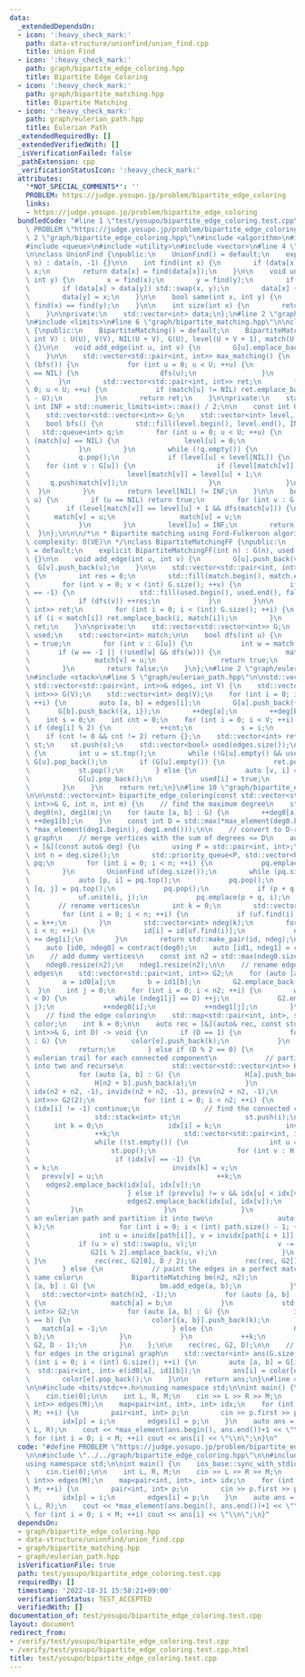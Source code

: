 ```yaml
---
data:
  _extendedDependsOn:
  - icon: ':heavy_check_mark:'
    path: data-structure/unionfind/union_find.cpp
    title: Union Find
  - icon: ':heavy_check_mark:'
    path: graph/bipartite_edge_coloring.hpp
    title: Bipartite Edge Coloring
  - icon: ':heavy_check_mark:'
    path: graph/bipartite_matching.hpp
    title: Bipartite Matching
  - icon: ':heavy_check_mark:'
    path: graph/eulerian_path.hpp
    title: Eulerian Path
  _extendedRequiredBy: []
  _extendedVerifiedWith: []
  _isVerificationFailed: false
  _pathExtension: cpp
  _verificationStatusIcon: ':heavy_check_mark:'
  attributes:
    '*NOT_SPECIAL_COMMENTS*': ''
    PROBLEM: https://judge.yosupo.jp/problem/bipartite_edge_coloring
    links:
    - https://judge.yosupo.jp/problem/bipartite_edge_coloring
  bundledCode: "#line 1 \"test/yosupo/bipartite_edge_coloring.test.cpp\"\n#define\
    \ PROBLEM \"https://judge.yosupo.jp/problem/bipartite_edge_coloring\"\n\n#line\
    \ 2 \"graph/bipartite_edge_coloring.hpp\"\n#include <algorithm>\n#include <map>\n\
    #include <queue>\n#include <utility>\n#include <vector>\n#line 4 \"data-structure/unionfind/union_find.cpp\"\
    \n\nclass UnionFind {\npublic:\n    UnionFind() = default;\n    explicit UnionFind(int\
    \ n) : data(n, -1) {}\n\n    int find(int x) {\n        if (data[x] < 0) return\
    \ x;\n        return data[x] = find(data[x]);\n    }\n\n    void unite(int x,\
    \ int y) {\n        x = find(x);\n        y = find(y);\n        if (x == y) return;\n\
    \        if (data[x] > data[y]) std::swap(x, y);\n        data[x] += data[y];\n\
    \        data[y] = x;\n    }\n\n    bool same(int x, int y) {\n        return\
    \ find(x) == find(y);\n    }\n\n    int size(int x) {\n        return -data[find(x)];\n\
    \    }\n\nprivate:\n    std::vector<int> data;\n};\n#line 2 \"graph/bipartite_matching.hpp\"\
    \n#include <limits>\n#line 6 \"graph/bipartite_matching.hpp\"\n\nclass BipartiteMatching\
    \ {\npublic:\n    BipartiteMatching() = default;\n    BipartiteMatching(int U,\
    \ int V) : U(U), V(V), NIL(U + V), G(U), level(U + V + 1), match(U + V + 1, NIL)\
    \ {}\n\n    void add_edge(int u, int v) {\n        G[u].emplace_back(U + v);\n\
    \    }\n\n    std::vector<std::pair<int, int>> max_matching() {\n        while\
    \ (bfs()) {\n            for (int u = 0; u < U; ++u) {\n                if (match[u]\
    \ == NIL) {\n                    dfs(u);\n                }\n            }\n \
    \       }\n        std::vector<std::pair<int, int>> ret;\n        for (int u =\
    \ 0; u < U; ++u) {\n            if (match[u] != NIL) ret.emplace_back(u, match[u]\
    \ - U);\n        }\n        return ret;\n    }\n\nprivate:\n    static constexpr\
    \ int INF = std::numeric_limits<int>::max() / 2;\n\n    const int U, V, NIL;\n\
    \    std::vector<std::vector<int>> G;\n    std::vector<int> level, match;\n\n\
    \    bool bfs() {\n        std::fill(level.begin(), level.end(), INF);\n     \
    \   std::queue<int> q;\n        for (int u = 0; u < U; ++u) {\n            if\
    \ (match[u] == NIL) {\n                level[u] = 0;\n                q.push(u);\n\
    \            }\n        }\n        while (!q.empty()) {\n            int u = q.front();\n\
    \            q.pop();\n            if (level[u] < level[NIL]) {\n            \
    \    for (int v : G[u]) {\n                    if (level[match[v]] == INF) {\n\
    \                        level[match[v]] = level[u] + 1;\n                   \
    \     q.push(match[v]);\n                    }\n                }\n          \
    \  }\n        }\n        return level[NIL] != INF;\n    }\n\n    bool dfs(int\
    \ u) {\n        if (u == NIL) return true;\n        for (int v : G[u]) {\n   \
    \         if (level[match[v]] == level[u] + 1 && dfs(match[v])) {\n          \
    \      match[v] = u;\n                match[u] = v;\n                return true;\n\
    \            }\n        }\n        level[u] = INF;\n        return false;\n  \
    \  }\n};\n\n\n/*\n * Bipartite matching using Ford-Fulkerson algorithm\n * Time\
    \ complexity: O(VE)\n */\nclass BipartiteMatchingFF {\npublic:\n    BipartiteMatchingFF()\
    \ = default;\n    explicit BipartiteMatchingFF(int n) : G(n), used(n), match(n)\
    \ {}\n\n    void add_edge(int u, int v) {\n        G[u].push_back(v);\n      \
    \  G[v].push_back(u);\n    }\n\n    std::vector<std::pair<int, int>> max_matching()\
    \ {\n        int res = 0;\n        std::fill(match.begin(), match.end(), -1);\n\
    \        for (int v = 0; v < (int) G.size(); ++v) {\n            if (match[v]\
    \ == -1) {\n                std::fill(used.begin(), used.end(), false);\n    \
    \            if (dfs(v)) ++res;\n            }\n        }\n\n        std::vector<std::pair<int,\
    \ int>> ret;\n        for (int i = 0; i < (int) G.size(); ++i) {\n           \
    \ if (i < match[i]) ret.emplace_back(i, match[i]);\n        }\n        return\
    \ ret;\n    }\n\nprivate:\n    std::vector<std::vector<int>> G;\n    std::vector<bool>\
    \ used;\n    std::vector<int> match;\n\n    bool dfs(int u) {\n        used[u]\
    \ = true;\n        for (int v : G[u]) {\n            int w = match[v];\n     \
    \       if (w == -1 || (!used[w] && dfs(w))) {\n                match[u] = v;\n\
    \                match[v] = u;\n                return true;\n            }\n\
    \        }\n        return false;\n    }\n};\n#line 2 \"graph/eulerian_path.hpp\"\
    \n#include <stack>\n#line 5 \"graph/eulerian_path.hpp\"\n\nstd::vector<int> eulerian_path(const\
    \ std::vector<std::pair<int, int>>& edges, int V) {\n    std::vector<std::vector<std::pair<int,\
    \ int>>> G(V);\n    std::vector<int> deg(V);\n    for (int i = 0; i < (int) edges.size();\
    \ ++i) {\n        auto [a, b] = edges[i];\n        G[a].push_back({b, i});\n \
    \       G[b].push_back({a, i});\n        ++deg[a];\n        ++deg[b];\n    }\n\
    \    int s = 0;\n    int cnt = 0;\n    for (int i = 0; i < V; ++i) {\n       \
    \ if (deg[i] % 2) {\n            ++cnt;\n            s = i;\n        }\n    }\n\
    \    if (cnt != 0 && cnt != 2) return {};\n    std::vector<int> ret;\n    std::stack<int>\
    \ st;\n    st.push(s);\n    std::vector<bool> used(edges.size());\n    while (!st.empty())\
    \ {\n        int u = st.top();\n        while (!G[u].empty() && used[G[u].back().second])\
    \ G[u].pop_back();\n        if (G[u].empty()) {\n            ret.push_back(u);\n\
    \            st.pop();\n        } else {\n            auto [v, i] = G[u].back();\n\
    \            G[u].pop_back();\n            used[i] = true;\n            st.emplace(v);\n\
    \        }\n    }\n    return ret;\n}\n#line 10 \"graph/bipartite_edge_coloring.hpp\"\
    \n\n\nstd::vector<int> bipartite_edge_coloring(const std::vector<std::pair<int,\
    \ int>>& G, int n, int m) {\n    // find the maximum degree\n    std::vector<int>\
    \ deg0(n), deg1(m);\n    for (auto [a, b] : G) {\n        ++deg0[a];\n       \
    \ ++deg1[b];\n    }\n    const int D = std::max(*max_element(deg0.begin(), deg0.end()),\
    \ *max_element(deg1.begin(), deg1.end()));\n\n    // convert to D-regular bipartite\
    \ graph\n    // merge vertices with the sum of degrees <= D\n    auto contract\
    \ = [&](const auto& deg) {\n        using P = std::pair<int, int>;\n        const\
    \ int n = deg.size();\n        std::priority_queue<P, std::vector<P>, std::greater<>>\
    \ pq;\n        for (int i = 0; i < n; ++i) {\n            pq.emplace(deg[i], i);\n\
    \        }\n        UnionFind uf(deg.size());\n        while (pq.size() > 1) {\n\
    \            auto [p, i] = pq.top();\n            pq.pop();\n            auto\
    \ [q, j] = pq.top();\n            pq.pop();\n            if (p + q > D) break;\n\
    \            uf.unite(i, j);\n            pq.emplace(p + q, i);\n        }\n \
    \       // rename vertices\n        int k = 0;\n        std::vector<int> id(n);\n\
    \        for (int i = 0; i < n; ++i) {\n            if (uf.find(i) == i) id[i]\
    \ = k++;\n        }\n        std::vector<int> ndeg(k);\n        for (int i = 0;\
    \ i < n; ++i) {\n            id[i] = id[uf.find(i)];\n            ndeg[id[i]]\
    \ += deg[i];\n        }\n        return std::make_pair(id, ndeg);\n    };\n\n\
    \    auto [id0, ndeg0] = contract(deg0);\n    auto [id1, ndeg1] = contract(deg1);\n\
    \n    // add dummy vertices\n    const int n2 = std::max(ndeg0.size(), ndeg1.size());\n\
    \    ndeg0.resize(n2);\n    ndeg1.resize(n2);\n\n    // rename edges and add dummy\
    \ edges\n    std::vector<std::pair<int, int>> G2;\n    for (auto [a, b] : G) {\n\
    \        a = id0[a];\n        b = id1[b];\n        G2.emplace_back(a, b);\n  \
    \  }\n    int j = 0;\n    for (int i = 0; i < n2; ++i) {\n        while (ndeg0[i]\
    \ < D) {\n            while (ndeg1[j] == D) ++j;\n            G2.emplace_back(i,\
    \ j);\n            ++ndeg0[i];\n            ++ndeg1[j];\n        }\n    }\n\n\
    \    // find the edge coloring\n    std::map<std::pair<int, int>, std::vector<int>>\
    \ color;\n    int k = 0;\n\n    auto rec = [&](auto& rec, const std::vector<std::pair<int,\
    \ int>>& G, int D) -> void {\n        if (D == 1) {\n            for (auto& e\
    \ : G) {\n                color[e].push_back(k);\n            }\n            ++k;\n\
    \            return;\n        } else if (D % 2 == 0) {\n            // find an\
    \ eulerian trail for each connected component\n            // partition the graph\
    \ into two and recurse\n            std::vector<std::vector<int>> H(n2 + n2);\n\
    \            for (auto [a, b] : G) {\n                H[a].push_back(n2 + b);\n\
    \                H[n2 + b].push_back(a);\n            }\n            std::vector<int>\
    \ idx(n2 + n2, -1), invidx(n2 + n2, -1), prevv(n2 + n2, -1);\n            std::vector<std::vector<std::pair<int,\
    \ int>>> G2(2);\n            for (int i = 0; i < n2; ++i) {\n                if\
    \ (idx[i] != -1) continue;\n                // find the connected component\n\
    \                std::stack<int> st;\n                st.push(i);\n          \
    \      int k = 0;\n                idx[i] = k;\n                invidx[k] = i;\n\
    \                ++k;\n                std::vector<std::pair<int, int>> edges2;\n\
    \                while (!st.empty()) {\n                    int u = st.top();\n\
    \                    st.pop();\n                    for (int v : H[u]) {\n   \
    \                     if (idx[v] == -1) {\n                            idx[v]\
    \ = k;\n                            invidx[k] = v;\n                         \
    \   prevv[v] = u;\n                            ++k;\n                        \
    \    edges2.emplace_back(idx[u], idx[v]);\n                            st.push(v);\n\
    \                        } else if (prevv[u] != v && idx[u] < idx[v]) {\n    \
    \                        edges2.emplace_back(idx[u], idx[v]);\n              \
    \          }\n                    }\n                }\n                // get\
    \ an eulerian path and partition it into two\n                auto path = eulerian_path(edges2,\
    \ k);\n                for (int i = 0; i < (int) path.size() - 1; ++i) {\n   \
    \                 int u = invidx[path[i]], v = invidx[path[i + 1]];\n        \
    \            if (u > v) std::swap(u, v);\n                    v -= n2;\n     \
    \               G2[i % 2].emplace_back(u, v);\n                }\n           \
    \ }\n            rec(rec, G2[0], D / 2);\n            rec(rec, G2[1], D / 2);\n\
    \        } else {\n            // paint the edges in a perfect matching with the\
    \ same color\n            BipartiteMatching bm(n2, n2);\n            for (auto\
    \ [a, b] : G) {\n                bm.add_edge(a, b);\n            }\n         \
    \   std::vector<int> match(n2, -1);\n            for (auto [a, b] : bm.max_matching())\
    \ {\n                match[a] = b;\n            }\n            std::vector<std::pair<int,\
    \ int>> G2;\n            for (auto [a, b] : G) {\n                if (match[a]\
    \ == b) {\n                    color[{a, b}].push_back(k);\n                 \
    \   match[a] = -1;\n                } else {\n                    G2.emplace_back(a,\
    \ b);\n                }\n            }\n            ++k;\n            rec(rec,\
    \ G2, D - 1);\n        }\n    };\n\n    rec(rec, G2, D);\n\n    // get colors\
    \ for edges in the original graph\n    std::vector<int> ans(G.size());\n    for\
    \ (int i = 0; i < (int) G.size(); ++i) {\n        auto [a, b] = G[i];\n      \
    \  std::pair<int, int> e(id0[a], id1[b]);\n        ans[i] = color[e].back();\n\
    \        color[e].pop_back();\n    }\n\n    return ans;\n}\n#line 4 \"test/yosupo/bipartite_edge_coloring.test.cpp\"\
    \n\n#include <bits/stdc++.h>\nusing namespace std;\n\nint main() {\n    ios_base::sync_with_stdio(false);\n\
    \    cin.tie(0);\n\n    int L, R, M;\n    cin >> L >> R >> M;\n    vector<pair<int,\
    \ int>> edges(M);\n    map<pair<int, int>, int> idx;\n    for (int i = 0; i <\
    \ M; ++i) {\n        pair<int, int> p;\n        cin >> p.first >> p.second;\n\
    \        idx[p] = i;\n        edges[i] = p;\n    }\n    auto ans = bipartite_edge_coloring(edges,\
    \ L, R);\n    cout << *max_element(ans.begin(), ans.end())+1 << \"\\n\";\n   \
    \ for (int i = 0; i < M; ++i) cout << ans[i] << \"\\n\";\n}\n"
  code: "#define PROBLEM \"https://judge.yosupo.jp/problem/bipartite_edge_coloring\"\
    \n\n#include \"../../graph/bipartite_edge_coloring.hpp\"\n\n#include <bits/stdc++.h>\n\
    using namespace std;\n\nint main() {\n    ios_base::sync_with_stdio(false);\n\
    \    cin.tie(0);\n\n    int L, R, M;\n    cin >> L >> R >> M;\n    vector<pair<int,\
    \ int>> edges(M);\n    map<pair<int, int>, int> idx;\n    for (int i = 0; i <\
    \ M; ++i) {\n        pair<int, int> p;\n        cin >> p.first >> p.second;\n\
    \        idx[p] = i;\n        edges[i] = p;\n    }\n    auto ans = bipartite_edge_coloring(edges,\
    \ L, R);\n    cout << *max_element(ans.begin(), ans.end())+1 << \"\\n\";\n   \
    \ for (int i = 0; i < M; ++i) cout << ans[i] << \"\\n\";\n}"
  dependsOn:
  - graph/bipartite_edge_coloring.hpp
  - data-structure/unionfind/union_find.cpp
  - graph/bipartite_matching.hpp
  - graph/eulerian_path.hpp
  isVerificationFile: true
  path: test/yosupo/bipartite_edge_coloring.test.cpp
  requiredBy: []
  timestamp: '2022-10-31 15:58:21+09:00'
  verificationStatus: TEST_ACCEPTED
  verifiedWith: []
documentation_of: test/yosupo/bipartite_edge_coloring.test.cpp
layout: document
redirect_from:
- /verify/test/yosupo/bipartite_edge_coloring.test.cpp
- /verify/test/yosupo/bipartite_edge_coloring.test.cpp.html
title: test/yosupo/bipartite_edge_coloring.test.cpp
---
```

